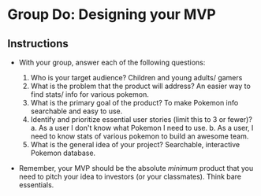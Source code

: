# Group Do: Designing your MVP

## Instructions
* With your group, answer each of the following questions:
  1. Who is your target audience? 
  Children and young adults/ gamers
  2. What is the problem that the product will address?
  An easier way to find stats/ info for various pokemon.
  3. What is the primary goal of the product?
  To make Pokemon info searchable and easy to use.
  4. Identify and prioritize essential user stories (limit this to 3 or fewer)?
  a. As a user I don't know what Pokemon I need to use.
  b. As a user, I need to know stats of various pokemon to build an awesome team.
  5. What is the general idea of your project?
  Searchable, interactive Pokemon database.

* Remember, your MVP should be the absolute *minimum* product that you need to pitch your idea to investors (or your classmates). Think bare essentials.
